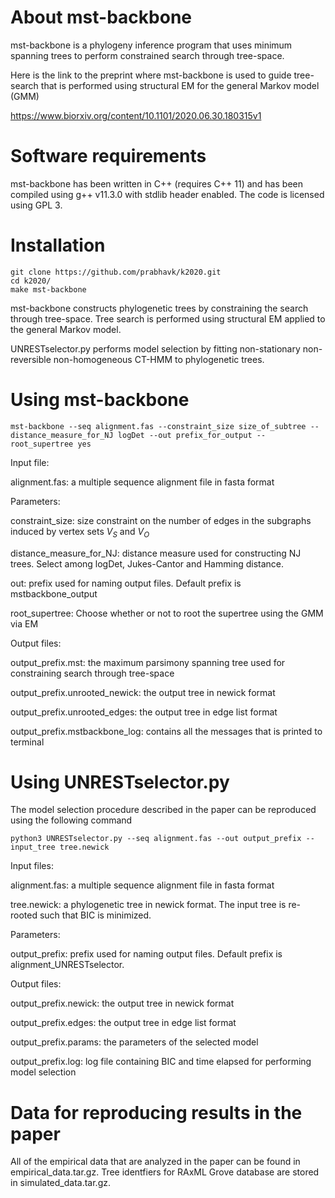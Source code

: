 # About mst-backbone

mst-backbone is a phylogeny inference program that uses minimum spanning trees to perform constrained search through tree-space. 

Here is the link to the preprint where mst-backbone is used to guide tree-search that is performed using structural EM for the general Markov model (GMM) 

https://www.biorxiv.org/content/10.1101/2020.06.30.180315v1

# Software requirements

mst-backbone has been written in C++ (requires C++ 11) and has been compiled using g++ v11.3.0 with stdlib header enabled. The code is licensed using GPL 3.

# Installation


```console
git clone https://github.com/prabhavk/k2020.git 
cd k2020/
make mst-backbone

```

mst-backbone constructs phylogenetic trees by constraining the search through tree-space. Tree search is performed using structural EM applied to the general Markov model. 

 
UNRESTselector.py performs model selection by fitting non-stationary non-reversible non-homogeneous CT-HMM to phylogenetic trees. 

# Using mst-backbone

```console
mst-backbone --seq alignment.fas --constraint_size size_of_subtree --distance_measure_for_NJ logDet --out prefix_for_output --root_supertree yes
```
Input file:

alignment.fas: a multiple sequence alignment file in fasta format

Parameters:

constraint_size: size constraint on the number of edges in the subgraphs induced by vertex sets $V_S$ and $V_O$ 

distance_measure_for_NJ: distance measure used for constructing NJ trees. Select among logDet, Jukes-Cantor and Hamming distance.

out: prefix used for naming output files. Default prefix is mstbackbone_output

root_supertree: Choose whether or not to root the supertree using the GMM via EM

Output files:

output_prefix.mst: the maximum parsimony spanning tree used for constraining search through tree-space 

output_prefix.unrooted_newick: the output tree in newick format

output_prefix.unrooted_edges: the output tree in edge list format

output_prefix.mstbackbone_log: contains all the messages that is printed to terminal

# Using UNRESTselector.py

The model selection procedure described in the paper can be reproduced using the following command

```console
python3 UNRESTselector.py --seq alignment.fas --out output_prefix --input_tree tree.newick
```

Input files:

alignment.fas: a multiple sequence alignment file in fasta format

tree.newick: a phylogenetic tree in newick format. The input tree is re-rooted such that BIC is minimized.

Parameters:

output_prefix: prefix used for naming output files. Default prefix is alignment_UNRESTselector.

Output files:

output_prefix.newick: the output tree in newick format 

output_prefix.edges: the output tree in edge list format 

output_prefix.params: the parameters of the selected model

output_prefix.log: log file containing BIC and time elapsed for performing model selection

# Data for reproducing results in the paper

All of the empirical data that are analyzed in the paper can be found in empirical_data.tar.gz. Tree identfiers for RAxML Grove database are stored in simulated_data.tar.gz.
